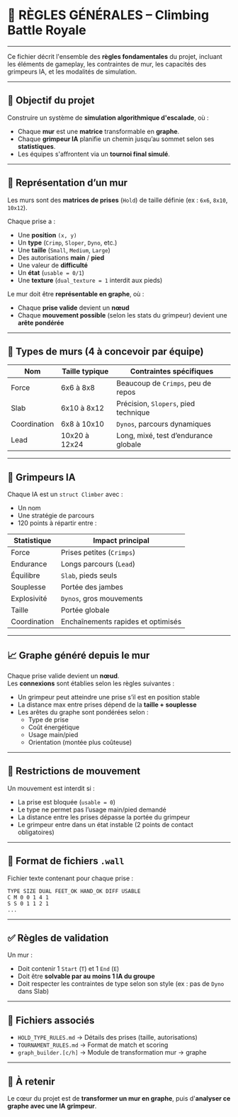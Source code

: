 # 📜 RÈGLES GÉNÉRALES – Climbing Battle Royale

---

Ce fichier décrit l'ensemble des **règles fondamentales** du projet, incluant les éléments de gameplay, les contraintes de mur, les capacités des grimpeurs IA, et les modalités de simulation.

---

## 🎯 Objectif du projet

Construire un système de **simulation algorithmique d'escalade**, où :
- Chaque **mur** est une **matrice** transformable en **graphe**.
- Chaque **grimpeur IA** planifie un chemin jusqu’au sommet selon ses **statistiques**.
- Les équipes s'affrontent via un **tournoi final simulé**.

---

## 🧱 Représentation d’un mur

Les murs sont des **matrices de prises** (`Hold`) de taille définie (ex : `6x6`, `8x10`, `10x12`).

Chaque prise a :
- Une **position** `(x, y)`
- Un **type** (`Crimp`, `Sloper`, `Dyno`, etc.)
- Une **taille** (`Small`, `Medium`, `Large`)
- Des autorisations **main** / **pied**
- Une valeur de **difficulté**
- Un **état** (`usable = 0/1`)
- Une **texture** (`dual_texture = 1` interdit aux pieds)

Le mur doit être **représentable en graphe**, où :
- Chaque **prise valide** devient un **nœud**
- Chaque **mouvement possible** (selon les stats du grimpeur) devient une **arête pondérée**

---

## 🔧 Types de murs (4 à concevoir par équipe)

| Nom            | Taille typique | Contraintes spécifiques |
|----------------|----------------|--------------------------|
| Force          | 6x6 à 8x8      | Beaucoup de `Crimps`, peu de repos |
| Slab           | 6x10 à 8x12    | Précision, `Slopers`, pied technique |
| Coordination   | 6x8 à 10x10    | `Dynos`, parcours dynamiques |
| Lead           | 10x20 à 12x24  | Long, mixé, test d’endurance globale |

---

## 🤖 Grimpeurs IA

Chaque IA est un `struct Climber` avec :
- Un nom
- Une stratégie de parcours
- 120 points à répartir entre :

| Statistique     | Impact principal                     |
|-----------------|--------------------------------------|
| Force           | Prises petites (`Crimps`)            |
| Endurance       | Longs parcours (`Lead`)              |
| Équilibre       | `Slab`, pieds seuls                  |
| Souplesse       | Portée des jambes                    |
| Explosivité     | `Dynos`, gros mouvements             |
| Taille          | Portée globale                       |
| Coordination    | Enchaînements rapides et optimisés   |

---

## 📈 Graphe généré depuis le mur

Chaque prise valide devient un **nœud**.  
Les **connexions** sont établies selon les règles suivantes :
- Un grimpeur peut atteindre une prise s’il est en position stable
- La distance max entre prises dépend de la **taille + souplesse**
- Les arêtes du graphe sont pondérées selon :
  - Type de prise
  - Coût énergétique
  - Usage main/pied
  - Orientation (montée plus coûteuse)

---

## 🛑 Restrictions de mouvement

Un mouvement est interdit si :
- La prise est bloquée (`usable = 0`)
- Le type ne permet pas l’usage main/pied demandé
- La distance entre les prises dépasse la portée du grimpeur
- Le grimpeur entre dans un état instable (2 points de contact obligatoires)

---

## 📂 Format de fichiers `.wall`

Fichier texte contenant pour chaque prise :

```
TYPE SIZE DUAL FEET_OK HAND_OK DIFF USABLE
C M 0 0 1 4 1
S S 0 1 1 2 1
...
```

---

## ✅ Règles de validation

Un mur :
- Doit contenir 1 `Start` (`T`) et 1 `End` (`E`)
- Doit être **solvable par au moins 1 IA du groupe**
- Doit respecter les contraintes de type selon son style (ex : pas de `Dyno` dans Slab)

---

## 📎 Fichiers associés

- `HOLD_TYPE_RULES.md` → Détails des prises (taille, autorisations)
- `TOURNAMENT_RULES.md` → Format de match et scoring
- `graph_builder.[c/h]` → Module de transformation mur → graphe

---

## 📌 À retenir

Le cœur du projet est de **transformer un mur en graphe**, puis d'**analyser ce graphe avec une IA grimpeur**.

